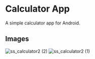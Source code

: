 # Calculator App
A simple calculator app for Android.


## Images
![ss_calculator2 (2)](https://github.com/IidaKok/MyCalculator/assets/82649942/a1424a3b-947c-4862-9917-c59e8ad75501)
![ss_calculator2 (1)](https://github.com/IidaKok/MyCalculator/assets/82649942/fcf833c2-3af0-4e3b-9eaa-78401e96a007)
